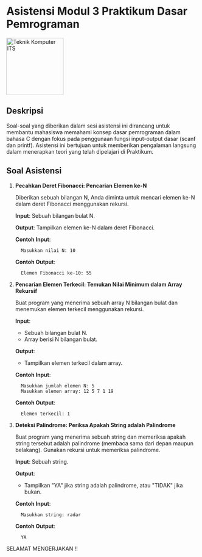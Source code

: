 # Asistensi Modul 3 Praktikum Dasar Pemrograman

<img src="https://www.its.ac.id/komputer/wp-content/uploads/sites/28/2018/03/image10.png" alt="Teknik Komputer ITS" width="150" height="150">

## Deskripsi

Soal-soal yang diberikan dalam sesi asistensi ini dirancang untuk membantu mahasiswa memahami konsep dasar pemrograman dalam bahasa C dengan fokus pada penggunaan fungsi input-output dasar (scanf dan printf). Asistensi ini bertujuan untuk memberikan pengalaman langsung dalam menerapkan teori yang telah dipelajari di Praktikum.

## Soal Asistensi

1. **Pecahkan Deret Fibonacci: Pencarian Elemen ke-N**

   Diberikan sebuah bilangan N, Anda diminta untuk mencari elemen ke-N dalam deret Fibonacci menggunakan rekursi.
   
      __Input__: Sebuah bilangan bulat N.

      __Output__: Tampilkan elemen ke-N dalam deret Fibonacci.

   __Contoh Input__:

         Masukkan nilai N: 10

   __Contoh Output__:

         Elemen Fibonacci ke-10: 55


2. **Pencarian Elemen Terkecil: Temukan Nilai Minimum dalam Array Rekursif**

   Buat program yang menerima sebuah array N bilangan bulat dan menemukan elemen terkecil menggunakan rekursi.

   __Input__:
   
      - Sebuah bilangan bulat N.
      - Array berisi N bilangan bulat.

     __Output__:

      - Tampilkan elemen terkecil dalam array.

      __Contoh Input__:

         Masukkan jumlah elemen N: 5
         Masukkan elemen array: 12 5 7 1 19

      __Contoh Output__:

         Elemen terkecil: 1


3. **Deteksi Palindrome: Periksa Apakah String adalah Palindrome**

   Buat program yang menerima sebuah string dan memeriksa apakah string tersebut adalah palindrome (membaca sama dari depan maupun belakang). Gunakan rekursi untuk memeriksa palindrome.
   
   __Input__: Sebuah string.

   __Output__: 
      
      - Tampilkan "YA" jika string adalah palindrome, atau "TIDAK" jika bukan.
  
      __Contoh Input__:

         Masukkan string: radar

      __Contoh Output__:

         YA

SELAMAT MENGERJAKAN !!
